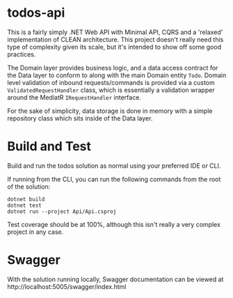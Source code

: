 # todos-api

This is a fairly simply .NET Web API with Minimal API, CQRS and a 'relaxed' implementation of CLEAN architecture. This project doesn't really need this type of complexity given its scale,
but it's intended to show off some good practices.

The Domain layer provides business logic, and a data access contract for the Data layer to conform to along with the main Domain entity `Todo`. 
Domain level validation of inbound requests/commands is provided via a custom `ValidatedRequestHandler` class, which is essentially a validation wrapper around the MediatR `IRequestHandler` interface.

For the sake of simplicity, data storage is done in memory with a simple repository class which sits inside of the Data layer.

# Build and Test

Build and run the todos solution as normal using your preferred IDE or CLI.

If running from the CLI, you can run the following commands from the root of the solution:

```
dotnet build
dotnet test
dotnet run --project Api/Api.csproj
```

Test coverage should be at 100%, although this isn't really a very complex project in any case.

# Swagger

With the solution running locally, Swagger documentation can be viewed at http://localhost:5005/swagger/index.html